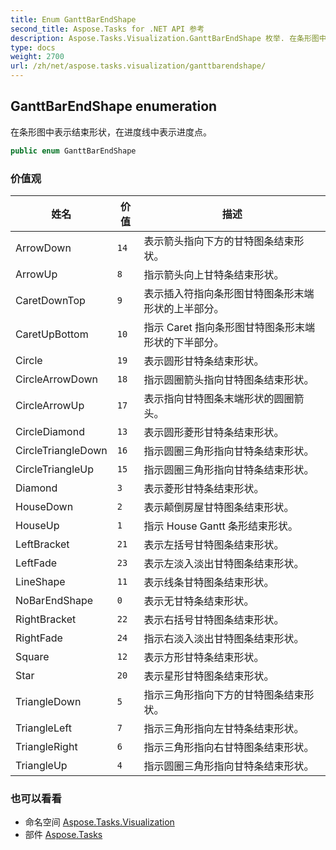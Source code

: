 ```yaml
---
title: Enum GanttBarEndShape
second_title: Aspose.Tasks for .NET API 参考
description: Aspose.Tasks.Visualization.GanttBarEndShape 枚举. 在条形图中表示结束形状在进度线中表示进度点
type: docs
weight: 2700
url: /zh/net/aspose.tasks.visualization/ganttbarendshape/
---
```

## GanttBarEndShape enumeration

在条形图中表示结束形状，在进度线中表示进度点。

```csharp
public enum GanttBarEndShape
```

### 价值观

| 姓名 | 价值 | 描述 |
| --- | --- | --- |
| ArrowDown | `14` | 表示箭头指向下方的甘特图条结束形状。 |
| ArrowUp | `8` | 指示箭头向上甘特条结束形状。 |
| CaretDownTop | `9` | 表示插入符指向条形图甘特图条形末端形状的上半部分。 |
| CaretUpBottom | `10` | 指示 Caret 指向条形图甘特图条形末端形状的下半部分。 |
| Circle | `19` | 表示圆形甘特条结束形状。 |
| CircleArrowDown | `18` | 指示圆圈箭头指向甘特图条结束形状。 |
| CircleArrowUp | `17` | 表示指向甘特图条末端形状的圆圈箭头。 |
| CircleDiamond | `13` | 表示圆形菱形甘特条结束形状。 |
| CircleTriangleDown | `16` | 指示圆圈三角形指向甘特条结束形状。 |
| CircleTriangleUp | `15` | 指示圆圈三角形指向甘特条结束形状。 |
| Diamond | `3` | 表示菱形甘特条结束形状。 |
| HouseDown | `2` | 表示颠倒房屋甘特图条结束形状。 |
| HouseUp | `1` | 指示 House Gantt 条形结束形状。 |
| LeftBracket | `21` | 表示左括号甘特图条结束形状。 |
| LeftFade | `23` | 表示左淡入淡出甘特图条结束形状。 |
| LineShape | `11` | 表示线条甘特图条结束形状。 |
| NoBarEndShape | `0` | 表示无甘特条结束形状。 |
| RightBracket | `22` | 表示右括号甘特图条结束形状。 |
| RightFade | `24` | 指示右淡入淡出甘特图条结束形状。 |
| Square | `12` | 表示方形甘特条结束形状。 |
| Star | `20` | 表示星形甘特图条结束形状。 |
| TriangleDown | `5` | 指示三角形指向下方的甘特图条结束形状。 |
| TriangleLeft | `7` | 指示三角形指向左甘特条结束形状。 |
| TriangleRight | `6` | 指示三角形指向右甘特图条结束形状。 |
| TriangleUp | `4` | 指示圆圈三角形指向甘特条结束形状。 |

### 也可以看看

* 命名空间 [Aspose.Tasks.Visualization](../../aspose.tasks.visualization/)
* 部件 [Aspose.Tasks](../../)


